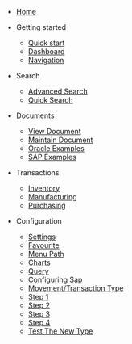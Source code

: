 - [Home](/)

- Getting started

  - [Quick start](/quickstart/)
  - [Dashboard](/dashboard/)
  - [Navigation](/navigation/)
  
- Search
  - [Advanced Search](/search/)
  - [Quick Search](/search/?id=quick-search)

- Documents
  - [View Document](/document/?id=view-document)
  - [Maintain Document](/document/?id=maintain-document)
  - [Oracle Examples](/document/examples/oracle/)
  - [SAP Examples](/document/examples/sap/)

- Transactions
  - [Inventory](/transaction/?id=inventory-transactions)
  - [Manufacturing](/transaction/?id=manufacturing-transactions)
  - [Purchasing](/transaction/po/)

- Configuration
  - [Settings](/configuration/?id=settings) 
  - [Favourite](/configuration/?id=favourite)
  - [Menu Path](/configuration/?id=menu-path)
  - [Charts](/configuration/?id=charts)
  - [Query](/configuration/?id=query)
  - [Configuring Sap](/configuration/sap/?id=configuring-sap)
  - [Movement/Transaction Type](/configuration/sap/new_movement_type/)
   - [Step 1](/configuration/sap/new_movement_type/?id=step-1-decide-the-source-document-and-configure-the-search-menu-1)
   - [Step 2](/configuration/sap/new_movement_type/?id=step2-configure-the-post-transaction-menu-1)
   - [Step 3](/configuration/sap/new_movement_type/?id=optional-step3-configure-any-dependentchild-entity-menu-1)
   - [Step 4](/configuration/sap/new_movement_type/?id=step4-assign-post-and-dependent-menu-details-to-search-menu-1)
   - [Test The New Type](/configuration/sap/new_movement_type/?id=test-the-new-menu)
